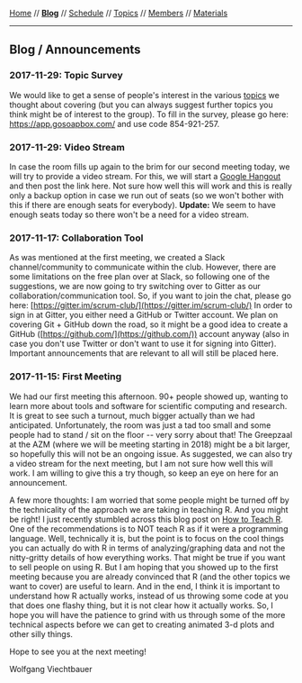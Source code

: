 [Home](README.md) // **[Blog](blog.md)** // [Schedule](schedule.md) // [Topics](topics.md) // [Members](members.md) // [Materials](/materials/materials.md)

---

## Blog / Announcements

### 2017-11-29: Topic Survey

We would like to get a sense of people's interest in the various [topics](topics.md) we thought about covering (but you can always suggest further topics you think might be of interest to the group). To fill in the survey, please go here: https://app.gosoapbox.com/ and use code 854-921-257.

### 2017-11-29: Video Stream

In case the room fills up again to the brim for our second meeting today, we will try to provide a video stream. For this, we will start a [Google Hangout](https://hangouts.google.com/) and then post the link here. Not sure how well this will work and this is really only a backup option in case we run out of seats (so we won't bother with this if there are enough seats for everybody). **Update:** We seem to have enough seats today so there won't be a need for a video stream.

### 2017-11-17: Collaboration Tool

As was mentioned at the first meeting, we created a Slack channel/community to communicate within the club. However, there are some limitations on the free plan over at Slack, so following one of the suggestions, we are now going to try switching over to Gitter as our collaboration/communication tool. So, if you want to join the chat, please go here: [https://gitter.im/scrum-club/](https://gitter.im/scrum-club/) In order to sign in at Gitter, you either need a GitHub or Twitter account. We plan on covering Git + GitHub down the road, so it might be a good idea to create a GitHub ([https://github.com/](https://github.com/)) account anyway (also in case you don't use Twitter or don't want to use it for signing into Gitter). Important announcements that are relevant to all will still be placed here.

### 2017-11-15: First Meeting

We had our first meeting this afternoon. 90+ people showed up, wanting to learn more about tools and software for scientific computing and research. It is great to see such a turnout, much bigger actually than we had anticipated. Unfortunately, the room was just a tad too small and some people had to stand / sit on the floor -- very sorry about that! The Greepzaal at the AZM (where we will be meeting starting in 2018) might be a bit larger, so hopefully this will not be an ongoing issue. As suggested, we can also try a video stream for the next meeting, but I am not sure how well this will work. I am willing to give this a try though, so keep an eye on here for an announcement.

A few more thoughts: I am worried that some people might be turned off by the technicality of the approach we are taking in teaching R. And you might be right! I just recently stumbled across this blog post on [How to Teach R](https://rviews.rstudio.com/2017/02/22/how-to-teach-r-common-mistakes/). One of the recommendations is to NOT teach R as if it were a programming language. Well, technically it is, but the point is to focus on the cool things you can actually do with R in terms of analyzing/graphing data and not the nitty-gritty details of how everything works. That might be true if you want to sell people on using R. But I am hoping that you showed up to the first meeting because you are already convinced that R (and the other topics we want to cover) are useful to learn. And in the end, I think it is important to understand how R actually works, instead of us throwing some code at you that does one flashy thing, but it is not clear how it actually works. So, I hope you will have the patience to grind with us through some of the more technical aspects before we can get to creating animated 3-d plots and other silly things.

Hope to see you at the next meeting!

Wolfgang Viechtbauer
